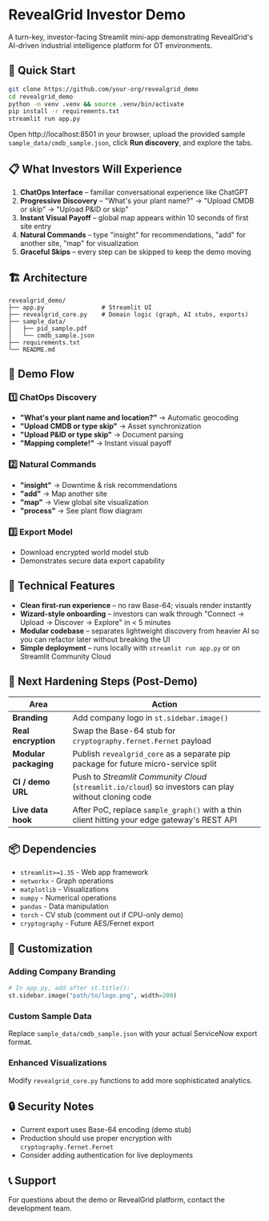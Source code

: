 # RevealGrid Investor Demo

A turn-key, investor-facing Streamlit mini-app demonstrating RevealGrid's AI-driven industrial intelligence platform for OT environments.

## 🚀 Quick Start

```bash
git clone https://github.com/your-org/revealgrid_demo
cd revealgrid_demo
python -m venv .venv && source .venv/bin/activate
pip install -r requirements.txt
streamlit run app.py
```

Open http://localhost:8501 in your browser, upload the provided sample `sample_data/cmdb_sample.json`, click **Run discovery**, and explore the tabs.

## 📋 What Investors Will Experience

1. **ChatOps Interface** – familiar conversational experience like ChatGPT
2. **Progressive Discovery** – "What's your plant name?" → "Upload CMDB or skip" → "Upload P&ID or skip"
3. **Instant Visual Payoff** – global map appears within 10 seconds of first site entry
4. **Natural Commands** – type "insight" for recommendations, "add" for another site, "map" for visualization
5. **Graceful Skips** – every step can be skipped to keep the demo moving

## 🏗️ Architecture

```
revealgrid_demo/
├── app.py                # Streamlit UI
├── revealgrid_core.py    # Domain logic (graph, AI stubs, exports)
├── sample_data/
│   ├── pid_sample.pdf
│   └── cmdb_sample.json
├── requirements.txt
└── README.md
```

## 🎯 Demo Flow

### 1️⃣ ChatOps Discovery
- **"What's your plant name and location?"** → Automatic geocoding
- **"Upload CMDB or type skip"** → Asset synchronization
- **"Upload P&ID or type skip"** → Document parsing
- **"Mapping complete!"** → Instant visual payoff

### 2️⃣ Natural Commands
- **"insight"** → Downtime & risk recommendations
- **"add"** → Map another site
- **"map"** → View global site visualization
- **"process"** → See plant flow diagram

### 3️⃣ Export Model
- Download encrypted world model stub
- Demonstrates secure data export capability

## 🔧 Technical Features

- **Clean first-run experience** – no raw Base-64; visuals render instantly
- **Wizard-style onboarding** – investors can walk through "Connect → Upload → Discover → Explore" in < 5 minutes
- **Modular codebase** – separates lightweight discovery from heavier AI so you can refactor later without breaking the UI
- **Simple deployment** – runs locally with `streamlit run app.py` or on Streamlit Community Cloud

## 🚀 Next Hardening Steps (Post-Demo)

| Area | Action |
|------|--------|
| **Branding** | Add company logo in `st.sidebar.image()` |
| **Real encryption** | Swap the Base-64 stub for `cryptography.fernet.Fernet` payload |
| **Modular packaging** | Publish `revealgrid_core` as a separate pip package for future micro-service split |
| **CI / demo URL** | Push to *Streamlit Community Cloud* (`streamlit.io/cloud`) so investors can play without cloning code |
| **Live data hook** | After PoC, replace `sample_graph()` with a thin client hitting your edge gateway's REST API |

## 📦 Dependencies

- `streamlit>=1.35` - Web app framework
- `networkx` - Graph operations
- `matplotlib` - Visualizations
- `numpy` - Numerical operations
- `pandas` - Data manipulation
- `torch` - CV stub (comment out if CPU-only demo)
- `cryptography` - Future AES/Fernet export

## 🎨 Customization

### Adding Company Branding
```python
# In app.py, add after st.title():
st.sidebar.image("path/to/logo.png", width=200)
```

### Custom Sample Data
Replace `sample_data/cmdb_sample.json` with your actual ServiceNow export format.

### Enhanced Visualizations
Modify `revealgrid_core.py` functions to add more sophisticated analytics.

## 🔒 Security Notes

- Current export uses Base-64 encoding (demo stub)
- Production should use proper encryption with `cryptography.fernet.Fernet`
- Consider adding authentication for live deployments

## 📞 Support

For questions about the demo or RevealGrid platform, contact the development team. 